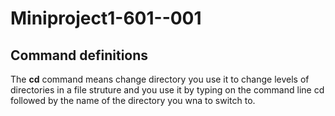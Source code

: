 # Miniproject1-601--001
## Command definitions
The **cd** command means change directory you use it to change levels of directories in a file struture and you use it by typing on the command line cd followed by the name of the directory you wna to switch to.
